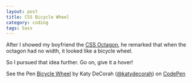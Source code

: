 ```yaml
---
layout: post
title: CSS Bicycle Wheel
category: coding
tags: Sass
---
```


After I showed my boyfriend the [CSS Octagon](octagon.html), he remarked that when the octagon had no width, it looked like a bicycle wheel.

So I pursued that idea further. Go on, give it a hover!

<p data-height="400" data-theme-id="97" data-slug-hash="lJjIH" data-user="katydecorah" data-default-tab="result" class='codepen'>See the Pen <a href='http://codepen.io/katydecorah/pen/lJjIH'>Bicycle Wheel</a> by Katy DeCorah (<a href='http://codepen.io/katydecorah'>@katydecorah</a>) on <a href='http://codepen.io'>CodePen</a></p>